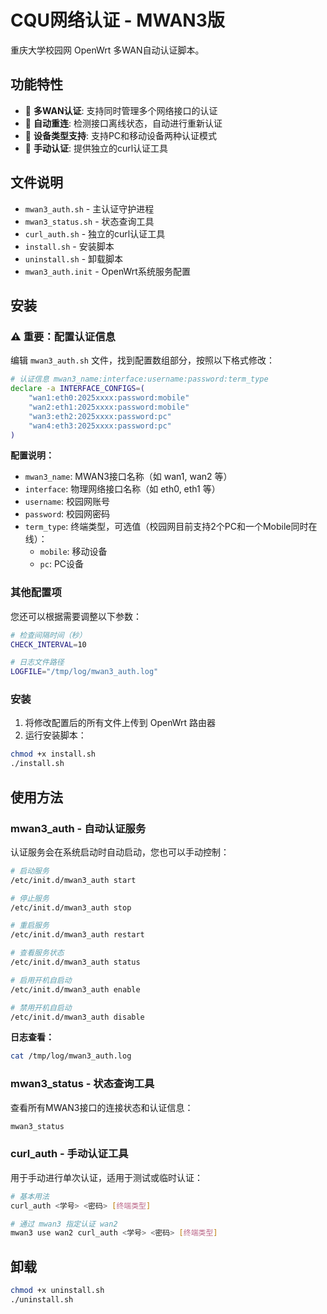 # CQU网络认证 - MWAN3版

重庆大学校园网 OpenWrt 多WAN自动认证脚本。

## 功能特性

- 🔄 **多WAN认证**: 支持同时管理多个网络接口的认证
- 🚀 **自动重连**: 检测接口离线状态，自动进行重新认证
- 📱 **设备类型支持**: 支持PC和移动设备两种认证模式
- 🔧 **手动认证**: 提供独立的curl认证工具

## 文件说明

- `mwan3_auth.sh` - 主认证守护进程
- `mwan3_status.sh` - 状态查询工具
- `curl_auth.sh` - 独立的curl认证工具
- `install.sh` - 安装脚本
- `uninstall.sh` - 卸载脚本
- `mwan3_auth.init` - OpenWrt系统服务配置

## 安装

### ⚠️ 重要：配置认证信息

编辑 `mwan3_auth.sh` 文件，找到配置数组部分，按照以下格式修改：

```bash
# 认证信息 mwan3_name:interface:username:password:term_type
declare -a INTERFACE_CONFIGS=(
    "wan1:eth0:2025xxxx:password:mobile"
    "wan2:eth1:2025xxxx:password:mobile"
    "wan3:eth2:2025xxxx:password:pc"
    "wan4:eth3:2025xxxx:password:pc"
)
```

**配置说明：**
- `mwan3_name`: MWAN3接口名称（如 wan1, wan2 等）
- `interface`: 物理网络接口名称（如 eth0, eth1 等）
- `username`: 校园网账号
- `password`: 校园网密码
- `term_type`: 终端类型，可选值（校园网目前支持2个PC和一个Mobile同时在线）：
  - `mobile`: 移动设备
  - `pc`: PC设备

### 其他配置项

您还可以根据需要调整以下参数：

```bash
# 检查间隔时间（秒）
CHECK_INTERVAL=10

# 日志文件路径
LOGFILE="/tmp/log/mwan3_auth.log"
```

### 安装

1. 将修改配置后的所有文件上传到 OpenWrt 路由器
2. 运行安装脚本：
```bash
chmod +x install.sh
./install.sh
```


## 使用方法

### mwan3_auth - 自动认证服务

认证服务会在系统启动时自动启动，您也可以手动控制：

```bash
# 启动服务
/etc/init.d/mwan3_auth start

# 停止服务
/etc/init.d/mwan3_auth stop

# 重启服务
/etc/init.d/mwan3_auth restart

# 查看服务状态
/etc/init.d/mwan3_auth status

# 启用开机自启动
/etc/init.d/mwan3_auth enable

# 禁用开机自启动
/etc/init.d/mwan3_auth disable
```

**日志查看：**
```bash
cat /tmp/log/mwan3_auth.log
```

### mwan3_status - 状态查询工具

查看所有MWAN3接口的连接状态和认证信息：

```bash
mwan3_status
```

### curl_auth - 手动认证工具

用于手动进行单次认证，适用于测试或临时认证：

```bash
# 基本用法
curl_auth <学号> <密码> [终端类型]

# 通过 mwan3 指定认证 wan2
mwan3 use wan2 curl_auth <学号> <密码> [终端类型]
```

## 卸载

```bash
chmod +x uninstall.sh
./uninstall.sh
```